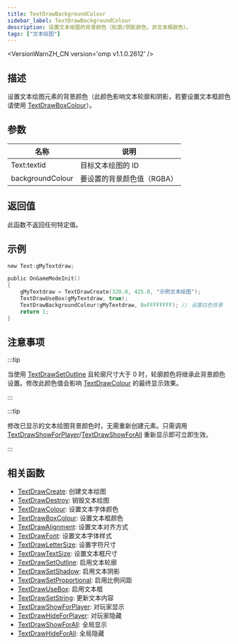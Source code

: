 ```yaml
---
title: TextDrawBackgroundColour
sidebar_label: TextDrawBackgroundColour
description: 设置文本绘图的背景颜色（轮廓/阴影颜色，非文本框颜色）。
tags: ["文本绘图"]
---
```


<VersionWarnZH_CN version='omp v1.1.0.2612' />

## 描述

设置文本绘图元素的背景颜色（此颜色影响文本轮廓和阴影，若要设置文本框颜色请使用 [TextDrawBoxColour](TextDrawBoxColour)）。

## 参数

| 名称             | 说明                       |
| ---------------- | -------------------------- |
| Text:textid      | 目标文本绘图的 ID          |
| backgroundColour | 要设置的背景颜色值（RGBA） |

## 返回值

此函数不返回任何特定值。

## 示例

```c
new Text:gMyTextdraw;

public OnGameModeInit()
{
    gMyTextdraw = TextDrawCreate(320.0, 425.0, "示例文本绘图");
    TextDrawUseBox(gMyTextdraw, true);
    TextDrawBackgroundColour(gMyTextdraw, 0xFFFFFFFF); // 设置白色背景
    return 1;
}
```

## 注意事项

:::tip

当使用 [TextDrawSetOutline](TextDrawSetOutline) 且轮廓尺寸大于 0 时，轮廓颜色将继承此背景颜色设置。修改此颜色值会影响 [TextDrawColour](TextDrawColour) 的最终显示效果。

:::

:::tip

修改已显示的文本绘图背景颜色时，无需重新创建元素。只需调用 [TextDrawShowForPlayer](TextDrawShowForPlayer)/[TextDrawShowForAll](TextDrawShowForAll) 重新显示即可立即生效。

:::

## 相关函数

- [TextDrawCreate](TextDrawCreate): 创建文本绘图
- [TextDrawDestroy](TextDrawDestroy): 销毁文本绘图
- [TextDrawColour](TextDrawColour): 设置文本字体颜色
- [TextDrawBoxColour](TextDrawBoxColour): 设置文本框颜色
- [TextDrawAlignment](TextDrawAlignment): 设置文本对齐方式
- [TextDrawFont](TextDrawFont): 设置文本字体样式
- [TextDrawLetterSize](TextDrawLetterSize): 设置字符尺寸
- [TextDrawTextSize](TextDrawTextSize): 设置文本框尺寸
- [TextDrawSetOutline](TextDrawSetOutline): 启用文本轮廓
- [TextDrawSetShadow](TextDrawSetShadow): 启用文本阴影
- [TextDrawSetProportional](TextDrawSetProportional): 启用比例间距
- [TextDrawUseBox](TextDrawUseBox): 启用文本框
- [TextDrawSetString](TextDrawSetString): 更新文本内容
- [TextDrawShowForPlayer](TextDrawShowForPlayer): 对玩家显示
- [TextDrawHideForPlayer](TextDrawHideForPlayer): 对玩家隐藏
- [TextDrawShowForAll](TextDrawShowForAll): 全局显示
- [TextDrawHideForAll](TextDrawHideForAll): 全局隐藏

